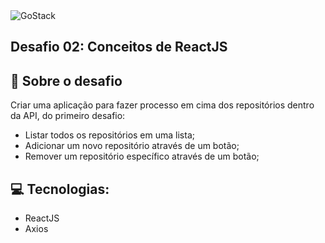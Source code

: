 <img  alt="GoStack"  src="https://storage.googleapis.com/golden-wind/bootcamp-gostack/header-desafios.png" />

## Desafio 02: Conceitos de ReactJS

## :rocket: Sobre o desafio

Criar uma aplicação para fazer processo em cima dos repositórios dentro da API, do primeiro desafio:
  - Listar todos os repositórios em uma lista;
  - Adicionar um novo repositório através de um botão;
  - Remover um repositório específico através de um botão;

##  :computer: Tecnologias:

- ReactJS
- Axios
